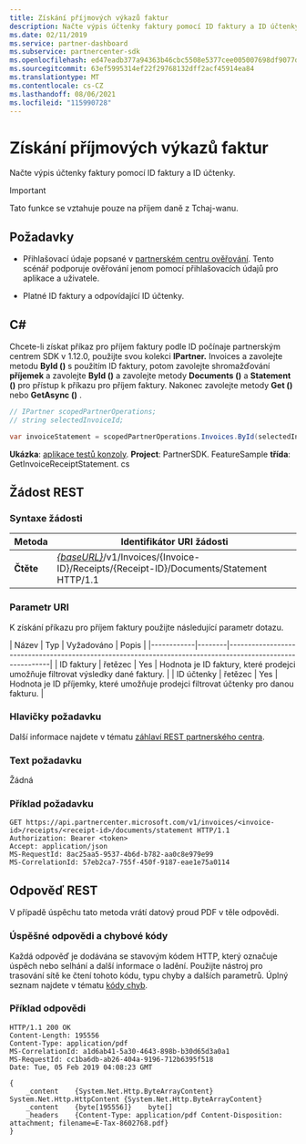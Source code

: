 ```yaml
---
title: Získání příjmových výkazů faktur
description: Načte výpis účtenky faktury pomocí ID faktury a ID účtenky.
ms.date: 02/11/2019
ms.service: partner-dashboard
ms.subservice: partnercenter-sdk
ms.openlocfilehash: ed47eadb377a94363b46cbc5508e5377cee005007698df9077d085705c7b9d08
ms.sourcegitcommit: 63ef5995314ef22f29768132dff2acf45914ea84
ms.translationtype: MT
ms.contentlocale: cs-CZ
ms.lasthandoff: 08/06/2021
ms.locfileid: "115990728"
---
```

# <a name="get-invoice-receipt-statement"></a>Získání příjmových výkazů faktur

Načte výpis účtenky faktury pomocí ID faktury a ID účtenky.

> [!IMPORTANT]
> Tato funkce se vztahuje pouze na příjem daně z Tchaj-wanu.

## <a name="prerequisites"></a>Požadavky

- Přihlašovací údaje popsané v [partnerském centru ověřování](partner-center-authentication.md). Tento scénář podporuje ověřování jenom pomocí přihlašovacích údajů pro aplikace a uživatele.

- Platné ID faktury a odpovídající ID účtenky.

## <a name="c"></a>C\#

Chcete-li získat příkaz pro příjem faktury podle ID počínaje partnerským centrem SDK v 1.12.0, použijte svou kolekci **IPartner.** Invoices a zavolejte metodu **ById ()** s použitím ID faktury, potom zavolejte shromažďování **příjemek** a zavolejte **ById ()** a zavolejte metody **Documents ()** a **Statement ()** pro přístup k příkazu pro příjem faktury. Nakonec zavolejte metody **Get ()** nebo **GetAsync ()** .

``` csharp
// IPartner scopedPartnerOperations;
// string selectedInvoiceId;

var invoiceStatement = scopedPartnerOperations.Invoices.ById(selectedInvoiceId).Receipts.ById(selectedReceipt).Documents.Statement.Get();
```

**Ukázka**: [aplikace testů konzoly](console-test-app.md). **Project**: PartnerSDK. FeatureSample **třída**: GetInvoiceReceiptStatement. cs

## <a name="rest-request"></a>Žádost REST

### <a name="request-syntax"></a>Syntaxe žádosti

| Metoda  | Identifikátor URI žádosti                                                                                                            |
|---------|------------------------------------------------------------------------------------------------------------------------|
| **Čtěte** | [*{baseURL}*](partner-center-rest-urls.md)/v1/Invoices/{Invoice-ID}/Receipts/{Receipt-ID}/Documents/Statement HTTP/1.1 |

### <a name="uri-parameter"></a>Parametr URI

K získání příkazu pro příjem faktury použijte následující parametr dotazu.

| Název       | Typ   | Vyžadováno | Popis                                                                                    |
|------------|--------|-----------------------------------------------------------------------------------------------------------|
| ID faktury | řetězec | Yes      | Hodnota je ID faktury, které prodejci umožňuje filtrovat výsledky dané faktury. |
| ID účtenky | řetězec | Yes      | Hodnota je ID příjemky, které umožňuje prodejci filtrovat účtenky pro danou fakturu. |

### <a name="request-headers"></a>Hlavičky požadavku

Další informace najdete v tématu [záhlaví REST partnerského centra](headers.md).

### <a name="request-body"></a>Text požadavku

Žádná

### <a name="request-example"></a>Příklad požadavku

```http
GET https://api.partnercenter.microsoft.com/v1/invoices/<invoice-id>/receipts/<receipt-id>/documents/statement HTTP/1.1
Authorization: Bearer <token>
Accept: application/json
MS-RequestId: 8ac25aa5-9537-4b6d-b782-aa0c8e979e99
MS-CorrelationId: 57eb2ca7-755f-450f-9187-eae1e75a0114
```

## <a name="rest-response"></a>Odpověď REST

V případě úspěchu tato metoda vrátí datový proud PDF v těle odpovědi.

### <a name="response-success-and-error-codes"></a>Úspěšné odpovědi a chybové kódy

Každá odpověď je dodávána se stavovým kódem HTTP, který označuje úspěch nebo selhání a další informace o ladění. Použijte nástroj pro trasování sítě ke čtení tohoto kódu, typu chyby a dalších parametrů. Úplný seznam najdete v tématu [kódy chyb](error-codes.md).

### <a name="response-example"></a>Příklad odpovědi

```http
HTTP/1.1 200 OK
Content-Length: 195556
Content-Type: application/pdf
MS-CorrelationId: a1d6ab41-5a30-4643-898b-b30d65d3a0a1
MS-RequestId: cc1ba6db-ab26-404a-9196-712b6395f518
Date: Tue, 05 Feb 2019 04:08:23 GMT

{
    _content    {System.Net.Http.ByteArrayContent}    System.Net.Http.HttpContent {System.Net.Http.ByteArrayContent}
    _content    {byte[195556]}    byte[]
    _headers    {Content-Type: application/pdf Content-Disposition: attachment; filename=E-Tax-8602768.pdf}
}
```
